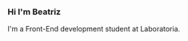 ### Hi I'm Beatriz
I'm a Front-End development student at Laboratoria.

<!--
**BeatrizSuyo/BeatrizSuyo** is a ✨ _special_ ✨ repository because its `README.md` (this file) appears on your GitHub profile.

Here are some ideas to get you started:

- 🔭 I’m currently working working with JavaScript, CSS, HTML, Figma.
- 🌱 I’m currently learning ...
- 👯 I’m looking to collaborate on ...
- 🤔 I’m looking for help with ...
- 💬 Ask me about ...
- 📫 How to reach me: beatrizsuyo@gmail.com  | Linkedin: https://www.linkedin.com/in/beatrizsuyo
- 😄 Pronouns: ...
- ⚡ Fun fact: ...I love chocolate.
-->
